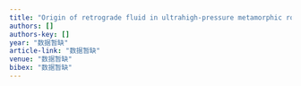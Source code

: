 ```yaml
---
title: "Origin of retrograde fluid in ultrahigh-pressure metamorphic rocks: constraints from mineral hydrogen isotope and water content changes in eclogite–gneiss transitions in the …"
authors: []
authors-key: []
year: "数据暂缺"
article-link: "数据暂缺"
venue: "数据暂缺"
bibex: "数据暂缺"
---
```

